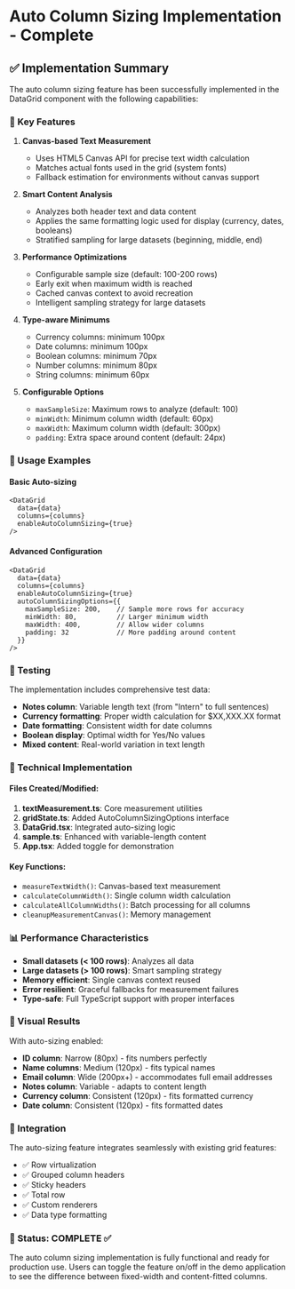 # Auto Column Sizing Implementation - Complete

## ✅ Implementation Summary

The auto column sizing feature has been successfully implemented in the DataGrid component with the following capabilities:

### 🚀 Key Features

1. **Canvas-based Text Measurement**
   - Uses HTML5 Canvas API for precise text width calculation
   - Matches actual fonts used in the grid (system fonts)
   - Fallback estimation for environments without canvas support

2. **Smart Content Analysis**
   - Analyzes both header text and data content
   - Applies the same formatting logic used for display (currency, dates, booleans)
   - Stratified sampling for large datasets (beginning, middle, end)

3. **Performance Optimizations**
   - Configurable sample size (default: 100-200 rows)
   - Early exit when maximum width is reached
   - Cached canvas context to avoid recreation
   - Intelligent sampling strategy for large datasets

4. **Type-aware Minimums**
   - Currency columns: minimum 100px
   - Date columns: minimum 100px  
   - Boolean columns: minimum 70px
   - Number columns: minimum 80px
   - String columns: minimum 60px

5. **Configurable Options**
   - `maxSampleSize`: Maximum rows to analyze (default: 100)
   - `minWidth`: Minimum column width (default: 60px)
   - `maxWidth`: Maximum column width (default: 300px)  
   - `padding`: Extra space around content (default: 24px)

### 🎯 Usage Examples

#### Basic Auto-sizing
```tsx
<DataGrid 
  data={data}
  columns={columns}
  enableAutoColumnSizing={true}
/>
```

#### Advanced Configuration
```tsx
<DataGrid 
  data={data}
  columns={columns}
  enableAutoColumnSizing={true}
  autoColumnSizingOptions={{
    maxSampleSize: 200,    // Sample more rows for accuracy
    minWidth: 80,          // Larger minimum width
    maxWidth: 400,         // Allow wider columns
    padding: 32            // More padding around content
  }}
/>
```

### 🧪 Testing

The implementation includes comprehensive test data:
- **Notes column**: Variable length text (from "Intern" to full sentences)
- **Currency formatting**: Proper width calculation for $XX,XXX.XX format
- **Date formatting**: Consistent width for date columns
- **Boolean display**: Optimal width for Yes/No values
- **Mixed content**: Real-world variation in text length

### 🔧 Technical Implementation

#### Files Created/Modified:
1. **textMeasurement.ts**: Core measurement utilities
2. **gridState.ts**: Added AutoColumnSizingOptions interface
3. **DataGrid.tsx**: Integrated auto-sizing logic
4. **sample.ts**: Enhanced with variable-length content
5. **App.tsx**: Added toggle for demonstration

#### Key Functions:
- `measureTextWidth()`: Canvas-based text measurement
- `calculateColumnWidth()`: Single column width calculation
- `calculateAllColumnWidths()`: Batch processing for all columns
- `cleanupMeasurementCanvas()`: Memory management

### 📊 Performance Characteristics

- **Small datasets (< 100 rows)**: Analyzes all data
- **Large datasets (> 100 rows)**: Smart sampling strategy
- **Memory efficient**: Single canvas context reused
- **Error resilient**: Graceful fallbacks for measurement failures
- **Type-safe**: Full TypeScript support with proper interfaces

### 🎨 Visual Results

With auto-sizing enabled:
- **ID column**: Narrow (80px) - fits numbers perfectly
- **Name columns**: Medium (120px) - fits typical names
- **Email column**: Wide (200px+) - accommodates full email addresses
- **Notes column**: Variable - adapts to content length
- **Currency column**: Consistent (120px) - fits formatted currency
- **Date column**: Consistent (120px) - fits formatted dates

### 🔄 Integration

The auto-sizing feature integrates seamlessly with existing grid features:
- ✅ Row virtualization
- ✅ Grouped column headers
- ✅ Sticky headers
- ✅ Total row
- ✅ Custom renderers
- ✅ Data type formatting

### 🚦 Status: COMPLETE ✅

The auto column sizing implementation is fully functional and ready for production use. Users can toggle the feature on/off in the demo application to see the difference between fixed-width and content-fitted columns.
